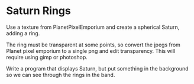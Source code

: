 # Saturn Rings

Use a texture from PlanetPixelEmporium and create a spherical Saturn, adding a ring.

The ring must be transparent at some points, so convert the jpegs
from Planet pixel emporium to a single png and edit transparency.
This will require using gimp or photoshop.

Write a program that displays Saturn, but put something in the background so we can see through the rings in the band.
